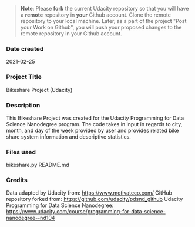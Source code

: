 >**Note**: Please **fork** the current Udacity repository so that you will have a **remote** repository in **your** Github account. Clone the remote repository to your local machine. Later, as a part of the project "Post your Work on Github", you will push your proposed changes to the remote repository in your Github account.

### Date created
2021-02-25

### Project Title
Bikeshare Project (Udacity)

### Description
This Bikeshare Project was created for the Udacity Programming for Data Science Nanodegree program.  The code takes in input in regards to city, month, and day of the week provided by user and provides related bike share system information and descriptive statistics.

### Files used
bikeshare.py
README.md

### Credits
Data adapted by Udacity from:  https://www.motivateco.com/
GitHub repository forked from:  https://github.com/udacity/pdsnd_github
Udacity Programming for Data Science Nanodegree:  https://www.udacity.com/course/programming-for-data-science-nanodegree--nd104
